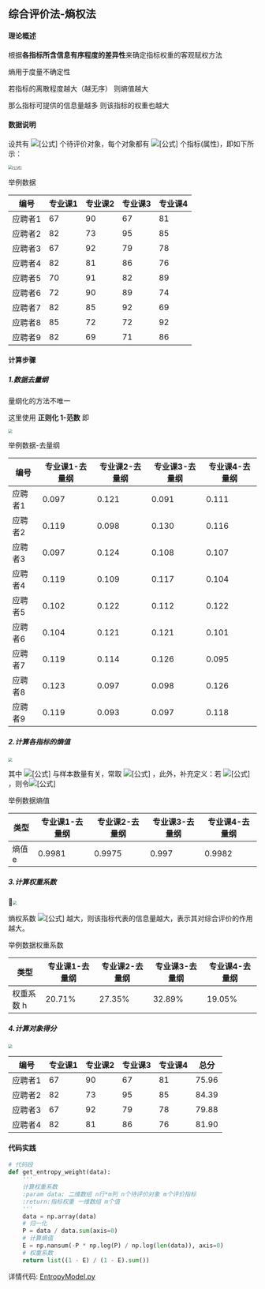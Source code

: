 ## 综合评价法-熵权法

#### 理论概述

根据**各指标所含信息有序程度的差异性**来确定指标权重的客观赋权方法

熵用于度量不确定性 

若指标的离散程度越大（越无序） 则熵值越大

那么指标可提供的信息量越多  则该指标的权重也越大

#### 数据说明

设共有 ![[公式]](https://www.zhihu.com/equation?tex=n) 个待评价对象，每个对象都有 ![[公式]](https://www.zhihu.com/equation?tex=m+) 个指标(属性)，即如下所示：

<img src="https://i.loli.net/2021/03/05/AqKzwRxh73UWTui.png" alt="[公式]" style="zoom:50%;" />

举例数据

| 编号    | 专业课1 | 专业课2 | 专业课3 | 专业课4 |
| ------- | ------- | ------- | ------- | ------- |
| 应聘者1 | 67      | 90      | 67      | 81      |
| 应聘者2 | 82      | 73      | 95      | 85      |
| 应聘者3 | 67      | 92      | 79      | 78      |
| 应聘者4 | 82      | 81      | 86      | 76      |
| 应聘者5 | 70      | 91      | 82      | 89      |
| 应聘者6 | 72      | 90      | 89      | 74      |
| 应聘者7 | 82      | 85      | 92      | 69      |
| 应聘者8 | 85      | 72      | 72      | 92      |
| 应聘者9 | 82      | 69      | 71      | 86      |

#### 计算步骤

##### 1.数据去量纲

量纲化的方法不唯一 

这里使用 **正则化 1-范数** 即

<img src="https://i.loli.net/2021/03/05/5RwvOTbWp3MeY2K.png" style="zoom:50%;" />

举例数据-去量纲

| 编号 | 专业课1-去量纲 | 专业课2-去量纲 | 专业课3-去量纲 | 专业课4-去量纲 |
| ---- | -------------- | -------------- | -------------- | -------------- |
|应聘者1	|0.097 |	0.121 |	0.091 |	0.111 |
|应聘者2	|0.119 |	0.098 |	0.130 |	0.116 |
|应聘者3	|0.097 |	0.124 |	0.108 |	0.107 |
|应聘者4	|0.119 |	0.109 |	0.117 |	0.104 |
|应聘者5	|0.102 |	0.122 |	0.112 |	0.122 |
|应聘者6	|0.104 |	0.121 |	0.121 |	0.101 |
|应聘者7	|0.119 |	0.114 |	0.126 |	0.095 |
|应聘者8	|0.123 |	0.097 |	0.098 |	0.126 |
|应聘者9	|0.119 |	0.093 |	0.097 |	0.118 |

#####  2.计算各指标的熵值

<img src="https://i.loli.net/2021/03/05/984TmnbpE7INow6.png" style="zoom:50%;" />

其中 ![[公式]](https://www.zhihu.com/equation?tex=k) 与样本数量有关，常取 ![[公式]](https://www.zhihu.com/equation?tex=k%3D1%2F%5Cln+n) ，此外，补充定义：若 ![[公式]](https://www.zhihu.com/equation?tex=p_%7Bij%7D%3D0) ，则令![[公式]](https://www.zhihu.com/equation?tex=p_%7Bij%7D%5Cln+p_%7Bij%7D%3D0)

举例数据熵值

| 类型   | 专业课1-去量纲 | 专业课2-去量纲 | 专业课3-去量纲 | 专业课4-去量纲 |
| ------ | -------------- | -------------- | -------------- | -------------- |
| 熵值 e | 0.9981         | 0.9975         | 0.997          | 0.9982         |

##### 3.计算权重系数

<img src="https://i.loli.net/2021/03/05/mF2TU1BNe8rjolQ.png" style="zoom:50%;" />

熵权系数 ![[公式]](https://www.zhihu.com/equation?tex=h_j) 越大，则该指标代表的信息量越大，表示其对综合评价的作用越大。

举例数据权重系数

| 类型       | 专业课1-去量纲 | 专业课2-去量纲 | 专业课3-去量纲 | 专业课4-去量纲 |
| ---------- | -------------- | -------------- | -------------- | -------------- |
| 权重系数 h |20.71%| 27.35% | 32.89% | 19.05% |


##### 4.计算对象得分

<img src="https://i.loli.net/2021/03/05/xOBoFG1fe9ZHEu6.png" style="zoom:50%;" />

| 编号    | 专业课1 | 专业课2 | 专业课3 | 专业课4 | 总分  |
| ------- | ------- | ------- | ------- | ------- | ----- |
| 应聘者1 | 67      | 90      | 67      | 81      |75.96|
| 应聘者2 | 82      | 73      | 95      | 85      |84.39|
| 应聘者3 | 67      | 92      | 79      | 78      |79.88|
| 应聘者4 | 82      | 81      | 86      | 76      |81.90|

#### 代码实践

```python
# 代码段
def get_entropy_weight(data):
    '''
    计算权重系数
    :param data: 二维数组 n行*m列 n个待评价对象 m个评价指标
    :return:指标权重 一维数组 m个值
    '''
    data = np.array(data)
    # 归一化
    P = data / data.sum(axis=0)
    # 计算熵值
    E = np.nansum(-P * np.log(P) / np.log(len(data)), axis=0)
    # 权重系数
    return list((1 - E) / (1 - E).sum())
```

详情代码: [EntropyModel.py]()

 